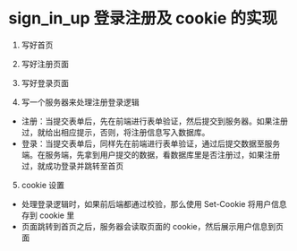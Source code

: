 # sign_in_up 登录注册及 cookie 的实现

1. 写好首页

2. 写好注册页面

3. 写好登录页面

4. 写一个服务器来处理注册登录逻辑

- 注册：当提交表单后，先在前端进行表单验证，然后提交到服务器。如果注册过，就给出相应提示，否则，将注册信息写入数据库。
- 登录：当提交表单后，同样先在前端进行表单验证，通过后提交数据至服务端。在服务端，先拿到用户提交的数据，看数据库里是否注册过，如果注册过，就成功登录并跳转至首页

5. cookie 设置

- 处理登录逻辑时，如果前后端都通过校验，那么使用 Set-Cookie 将用户信息存到 cookie 里
- 页面跳转到首页之后，服务器会读取页面的 cookie，然后展示用户信息到页面
